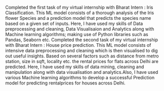 Completed the first task of my virtual internship with Bharat Intern : Iris Classification.
This ML model consists of a thorough analysis of the Iris flower Species and a prediction model that predicts the species name based on a given set of inputs.
Here, I have used my skills of Data preprocessing and cleaning, Data Visualisaion and Analytics along with Machine learning algorithms; making use of Python libraries such as Pandas, Seaborn etc.
Completed the second task of my virtual internship with Bharat Intern : House price prediction.
This ML model consists of intensive data preprocessing and cleaning which is then visualised to dig out useful insights.
Based on several factors such as distance from metro station, size in sqft, locality etc. the rental prices for flats across Delhi are predicted.
Here, I have used my skills of data mining, cleaning and manipulation along with data visualisation and analytics.Also, I have used various Machine learning algorithms to develop a successful Prediction model for predicting rentalprices for houses across Delhi.
